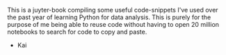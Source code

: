 This is a juyter-book compiling some useful code-snippets I've used over the past year of learning Python for data analysis. This is purely for the purpose of me being able to reuse code without having to open 20 million notebooks to search for code to copy and paste.
- Kai